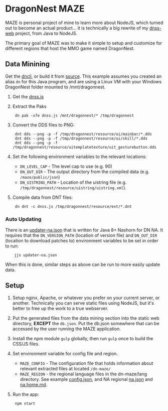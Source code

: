 # DragonNest MAZE
MAZE is personal project of mine to learn more about NodeJS, which turned out to become an actual product... it is technically a big rewrite of my [dnss-web](https://github.com/ben-lei/dnss-web) project, from Java to NodeJS.

The primary goal of MAZE was to make it simple to setup and customize for different regions that host the MMO game named DragonNest.

## Data Minining
Get the [dncli](https://github.com/ben-lei/dncli/releases/download/dncli-1.0/dncli-1.0.jar), or build it from [source](https://github.com/ben-lei/dncli). This example assumes you created an alias `dn` for this Java program, and are using a Linux VM with your Windows DragonNest folder mounted to /mnt/dragonnest.

1. Get the [dnss.js](https://raw.githubusercontent.com/ben-lei/dncli/master/dnss.js)
2. Extract the Paks

        dn pak -xfe dnss.js /mnt/dragonnest/* /tmp/dragonnest

3. Convert the DDS files to PNG:

        dnt dds --png -p -f /tmp/dragonnest/resource/ui/mainbar/*.dds
        dnt dds --png -p -f /tmp/dragonnest/resource/ui/skill/*.dds
        dnt dds --png -p -f /tmp/dragonnest/resource/uitemplatetexture/uit_gesturebutton.dds

4. Set the following environment variables to the relevant locations:
    - `DN_LEVEL_CAP` - The level cap to use (e.g. 90)
    - `DN_OUT_DIR` - The output directory from the compiled data (e.g. `/maze/public/json`)
    - `DN_UISTRING_PATH` - Location of the uistring file (e.g. `/tmp/dragonnest/resource/uistring/uistring.xml`).

5. Compile data from DNT files:

        dn dnt -c dnss.js /tmp/dragonnest/resource/ext/*.dnt

### Auto Updating
There is an [updater-na.json](https://raw.githubusercontent.com/ben-lei/dncli/master/updater-na.js) that is written for Java 8+ Nashorn for DN NA. It requires that the `DN_VERSION_PATH` (location of version file) and `DN_OUT_DIR` (location to download patches to) environment variables to be set in order to run:

        jjs updater-na.json

When this is done, similar steps as above can be run to more easily update data.

## Setup
1. Setup nginx, Apache, or whatever you prefer on your current server, or another. Technically you can serve static files using NodeJS, but it's better to free up the work to a true webserver.
2. Put the generated files from the data mining section into the static web directory, **EXCEPT** the `db.json`. Put the db.json somewhere that can be accessed by the user running the MAZE application.
3. Install the npm module `gulp` globally, then run `gulp` once to build the CSS/JS files.
4. Set environment variable for config file and region.
    - `MAZE_CONFIG` - The configuration file that holds information about relevant extracted files at located `/dn-maze/`
    - `MAZE_REGION` - the regional language files in the dn-maze/lang directory.
    See example [config.json](https://raw.githubusercontent.com/ben-lei/dn-maze/master/config.json), and NA regional [na.json](https://raw.githubusercontent.com/ben-lei/dn-maze/master/lang/na.json) and [na.home.md](https://raw.githubusercontent.com/ben-lei/dn-maze/master/lang/na.home.md).
5. Run the app:

        npm start
